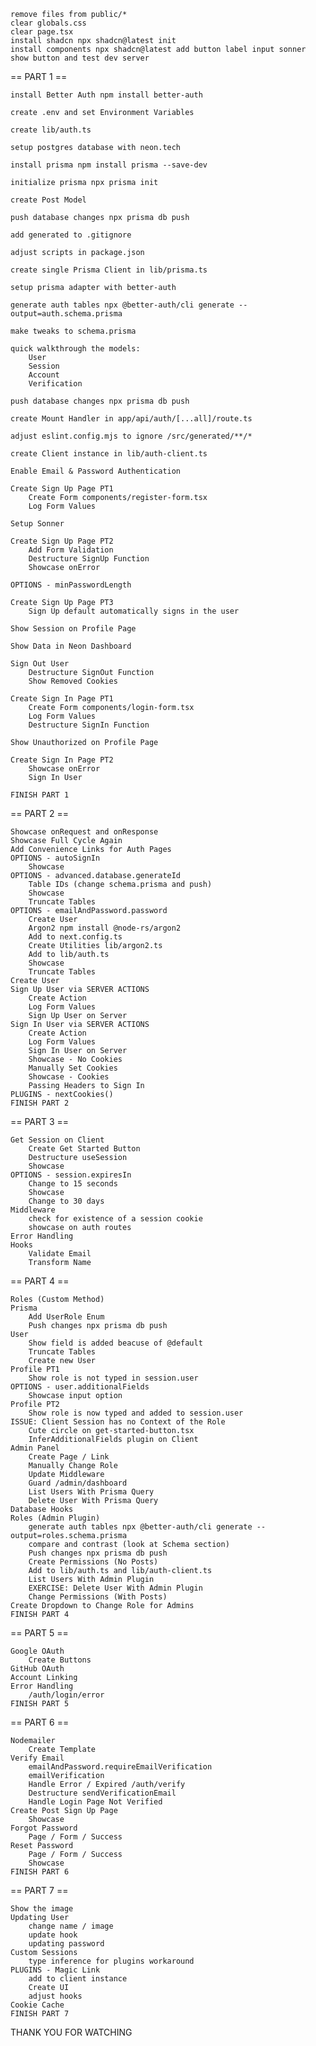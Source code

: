     remove files from public/*
    clear globals.css
    clear page.tsx
    install shadcn npx shadcn@latest init
    install components npx shadcn@latest add button label input sonner
    show button and test dev server

== PART 1 ==

    install Better Auth npm install better-auth

    create .env and set Environment Variables

    create lib/auth.ts

    setup postgres database with neon.tech

    install prisma npm install prisma --save-dev

    initialize prisma npx prisma init

    create Post Model

    push database changes npx prisma db push

    add generated to .gitignore

    adjust scripts in package.json

    create single Prisma Client in lib/prisma.ts

    setup prisma adapter with better-auth

    generate auth tables npx @better-auth/cli generate --output=auth.schema.prisma

    make tweaks to schema.prisma

    quick walkthrough the models:
        User
        Session
        Account
        Verification

    push database changes npx prisma db push

    create Mount Handler in app/api/auth/[...all]/route.ts

    adjust eslint.config.mjs to ignore /src/generated/**/*

    create Client instance in lib/auth-client.ts

    Enable Email & Password Authentication

    Create Sign Up Page PT1
        Create Form components/register-form.tsx
        Log Form Values

    Setup Sonner

    Create Sign Up Page PT2
        Add Form Validation
        Destructure SignUp Function
        Showcase onError

    OPTIONS - minPasswordLength

    Create Sign Up Page PT3
        Sign Up default automatically signs in the user

    Show Session on Profile Page

    Show Data in Neon Dashboard

    Sign Out User
        Destructure SignOut Function
        Show Removed Cookies

    Create Sign In Page PT1
        Create Form components/login-form.tsx
        Log Form Values
        Destructure SignIn Function

    Show Unauthorized on Profile Page

    Create Sign In Page PT2
        Showcase onError
        Sign In User

    FINISH PART 1

== PART 2 ==

    Showcase onRequest and onResponse
    Showcase Full Cycle Again
    Add Convenience Links for Auth Pages
    OPTIONS - autoSignIn
        Showcase
    OPTIONS - advanced.database.generateId
        Table IDs (change schema.prisma and push)
        Showcase
        Truncate Tables
    OPTIONS - emailAndPassword.password
        Create User
        Argon2 npm install @node-rs/argon2
        Add to next.config.ts
        Create Utilities lib/argon2.ts
        Add to lib/auth.ts
        Showcase
        Truncate Tables
    Create User
    Sign Up User via SERVER ACTIONS
        Create Action
        Log Form Values
        Sign Up User on Server
    Sign In User via SERVER ACTIONS
        Create Action
        Log Form Values
        Sign In User on Server
        Showcase - No Cookies
        Manually Set Cookies
        Showcase - Cookies
        Passing Headers to Sign In
    PLUGINS - nextCookies()
    FINISH PART 2

== PART 3 ==

    Get Session on Client
        Create Get Started Button
        Destructure useSession
        Showcase
    OPTIONS - session.expiresIn
        Change to 15 seconds
        Showcase
        Change to 30 days
    Middleware
        check for existence of a session cookie
        showcase on auth routes
    Error Handling
    Hooks
        Validate Email
        Transform Name

== PART 4 ==

    Roles (Custom Method)
    Prisma
        Add UserRole Enum
        Push changes npx prisma db push
    User
        Show field is added beacuse of @default
        Truncate Tables
        Create new User
    Profile PT1
        Show role is not typed in session.user
    OPTIONS - user.additionalFields
        Showcase input option
    Profile PT2
        Show role is now typed and added to session.user
    ISSUE: Client Session has no Context of the Role
        Cute circle on get-started-button.tsx
        InferAdditionalFields plugin on Client
    Admin Panel
        Create Page / Link
        Manually Change Role
        Update Middleware
        Guard /admin/dashboard
        List Users With Prisma Query
        Delete User With Prisma Query
    Database Hooks
    Roles (Admin Plugin)
        generate auth tables npx @better-auth/cli generate --output=roles.schema.prisma
        compare and contrast (look at Schema section)
        Push changes npx prisma db push
        Create Permissions (No Posts)
        Add to lib/auth.ts and lib/auth-client.ts
        List Users With Admin Plugin
        EXERCISE: Delete User With Admin Plugin
        Change Permissions (With Posts)
    Create Dropdown to Change Role for Admins
    FINISH PART 4

== PART 5 ==

    Google OAuth
        Create Buttons
    GitHub OAuth
    Account Linking
    Error Handling
        /auth/login/error
    FINISH PART 5

== PART 6 ==

    Nodemailer
        Create Template
    Verify Email
        emailAndPassword.requireEmailVerification
        emailVerification
        Handle Error / Expired /auth/verify
        Destructure sendVerificationEmail
        Handle Login Page Not Verified
    Create Post Sign Up Page
        Showcase
    Forgot Password
        Page / Form / Success
    Reset Password
        Page / Form / Success
        Showcase
    FINISH PART 6

== PART 7 ==

    Show the image
    Updating User
        change name / image
        update hook
        updating password
    Custom Sessions
        type inference for plugins workaround
    PLUGINS - Magic Link
        add to client instance
        Create UI
        adjust hooks
    Cookie Cache
    FINISH PART 7

THANK YOU FOR WATCHING
